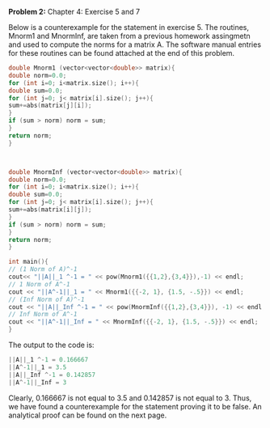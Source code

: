 
**Problem 2:**  Chapter 4: Exercise 5 and 7

Below is a counterexample for the statement in exercise 5. The routines, Mnorm1 and MnormInf, are taken from a previous homework assingmetn and used to compute the norms for a matrix A. The software manual entries for these routines can be found attached at the end of this problem. 

```C++
double Mnorm1 (vector<vector<double>> matrix){
double norm=0.0;
for (int i=0; i<matrix.size(); i++){
double sum=0.0;
for (int j=0; j< matrix[i].size(); j++){
sum+=abs(matrix[j][i]);
}
if (sum > norm) norm = sum;
}
return norm;
}



double MnormInf (vector<vector<double>> matrix){
double norm=0.0;
for (int i=0; i<matrix.size(); i++){
double sum=0.0;
for (int j=0; j< matrix[i].size(); j++){
sum+=abs(matrix[i][j]);
}
if (sum > norm) norm = sum;
}
return norm;
}

int main(){
// (1 Norm of A)^-1
cout<< "||A||_1 ^-1 = " << pow(Mnorm1({{1,2},{3,4}}),-1) << endl;
// 1 Norm of A^-1
cout << "||A^-1||_1 = " << Mnorm1({{-2, 1}, {1.5, -.5}}) << endl;
// (Inf Norm of A)^-1
cout << "||A||_Inf ^-1 = " << pow(MnormInf({{1,2},{3,4}}), -1) << endl;
// Inf Norm of A^-1
cout << "||A^-1||_Inf = " << MnormInf({{-2, 1}, {1.5, -.5}}) << endl;
}
```

The output to the code is:

```C++
||A||_1 ^-1 = 0.166667
||A^-1||_1 = 3.5
||A||_Inf ^-1 = 0.142857
||A^-1||_Inf = 3
```

Clearly, 0.166667 is not equal to 3.5 and 0.142857 is not equal to 3. Thus, we have found a counterexample for the statement proving it to be false. An analytical proof can be found on the next page. 




